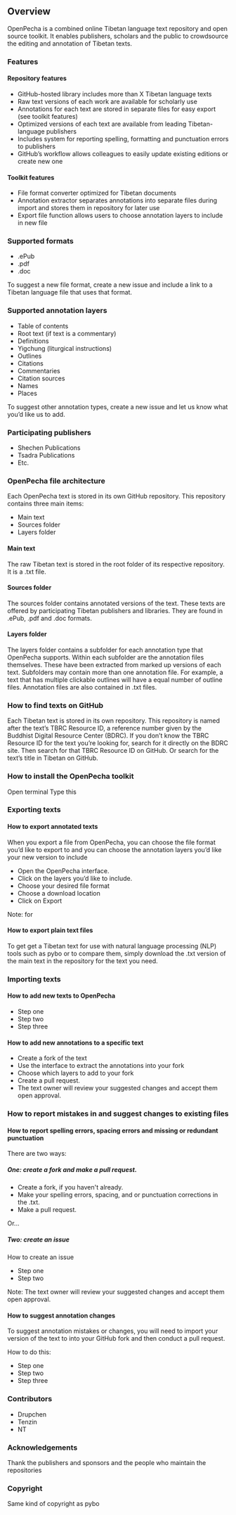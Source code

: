 ## Overview

OpenPecha is a combined online Tibetan language text repository and open source toolkit. It enables publishers, scholars and the public to crowdsource the editing and annotation of Tibetan texts.

### Features

#### Repository features
* GitHub-hosted library includes more than X Tibetan language texts
* Raw text versions of each work are available for scholarly use
* Annotations for each text are stored in separate files for easy export (see toolkit features)
* Optimized versions of each text are available from leading Tibetan-language publishers
* Includes system for reporting spelling, formatting and punctuation errors to publishers
* GitHub’s workflow allows colleagues to easily update existing editions or create new one

#### Toolkit features
* File format converter optimized for Tibetan documents
* Annotation extractor separates annotations into separate files during import and stores them in repository for later use
* Export file function allows users to choose annotation layers to include in new file

### Supported formats
* .ePub
* .pdf
* .doc

To suggest a new file format, create a new issue and include a link to a Tibetan language file that uses that format.

### Supported annotation layers
* Table of contents
* Root text (if text is a commentary)
* Definitions
* Yigchung (liturgical instructions)
* Outlines
* Citations
* Commentaries
* Citation sources
* Names
* Places

To suggest other annotation types, create a new issue and let us know what you’d like us to add.

### Participating publishers
* Shechen Publications
* Tsadra Publications
* Etc.

### OpenPecha file architecture

Each OpenPecha text is stored in its own GitHub repository. This repository contains three main items:
* Main text
* Sources folder
* Layers folder

#### Main text
The raw Tibetan text is stored in the root folder of its respective repository. It is a .txt file.

#### Sources folder
The sources folder contains annotated versions of the text. These texts are offered by participating Tibetan publishers and libraries. They are found in .ePub, .pdf and .doc formats.

#### Layers folder
The layers folder contains a subfolder for each annotation type that OpenPecha supports. Within each subfolder are the annotation files themselves. These have been extracted from marked up versions of each text. Subfolders may contain more than one annotation file. For example, a text that has multiple clickable outlines will have a equal number of outline files. Annotation files are also contained in .txt files. 

### How to find texts on GitHub
Each Tibetan text is stored in its own repository. This repository is named after the text’s TBRC Resource ID, a reference number given by the Buddhist Digital Resource Center (BDRC).
If you don’t know the TBRC Resource ID for the text you’re looking for, search for it directly on the BDRC site. Then search for that TBRC Resource ID on GitHub. Or search for the text’s title in Tibetan on GitHub.

### How to install the OpenPecha toolkit

Open terminal
Type this

### Exporting texts

#### How to export annotated texts

When you export a file from OpenPecha, you can choose the file format you’d like to export to and you can choose the annotation layers you’d like your new version to include

* Open the OpenPecha interface.
* Click on the layers you’d like to include.
* Choose your desired file format
* Choose a download location
* Click on Export

Note: for 

#### How to export plain text files

To get get a Tibetan text for use with natural language processing (NLP) tools such as pybo or to compare them, simply download the .txt version of the main text in the repository for the text you need.

### Importing texts

#### How to add new texts to OpenPecha

* Step one
* Step two
* Step three

#### How to add new annotations to a specific text

* Create a fork of the text
* Use the interface to extract the annotations into your fork
* Choose which layers to add to your fork
* Create a pull request.
* The text owner will review your suggested changes and accept them open approval.

### How to report mistakes in and suggest changes to existing files

#### How to report spelling errors, spacing errors and missing or redundant punctuation

There are two ways:

##### One: create a fork and make a pull request.

* Create a fork, if you haven't already.
* Make your spelling errors, spacing, and or punctuation corrections in the .txt.
* Make a pull request.

Or...
##### Two: create an issue

How to create an issue
* Step one
* Step two

Note: The text owner will review your suggested changes and accept them open approval.

#### How to suggest annotation changes

To suggest annotation mistakes or changes, you will need to import your version of the text to into your GitHub fork and then conduct a pull request.

How to do this:
* Step one
* Step two
* Step three

### Contributors

* Drupchen
* Tenzin
* NT

### Acknowledgements

Thank the publishers and sponsors and the people who maintain the repositories

### Copyright

Same kind of copyright as pybo





